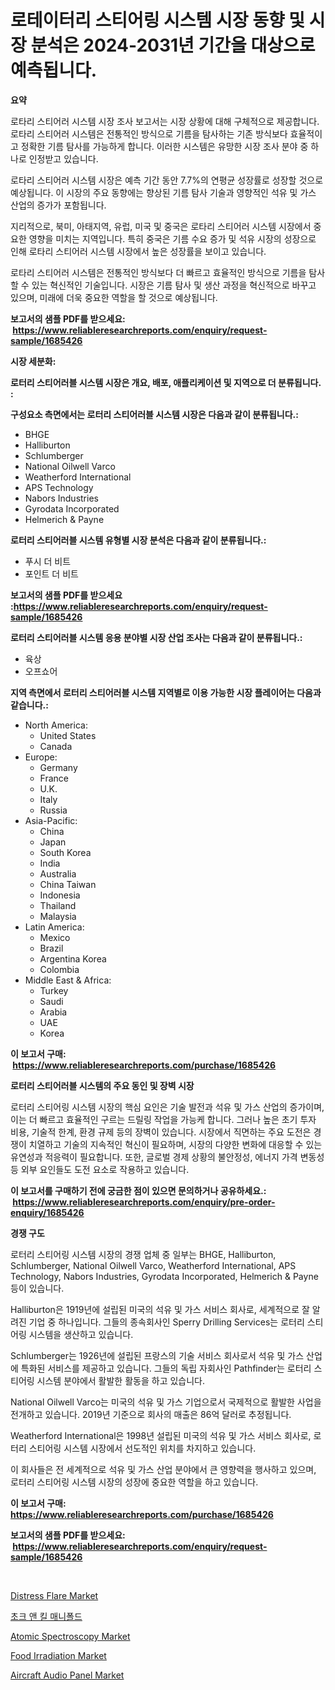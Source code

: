<p><h1>로테이터리 스티어링 시스템 시장 동향 및 시장 분석은 2024-2031년 기간을 대상으로 예측됩니다.</h1></p><p><strong>요약</strong></p>
<p><p>로타리 스티어러 시스템 시장 조사 보고서는 시장 상황에 대해 구체적으로 제공합니다. 로타리 스티어러 시스템은 전통적인 방식으로 기름을 탐사하는 기존 방식보다 효율적이고 정확한 기름 탐사를 가능하게 합니다. 이러한 시스템은 유망한 시장 조사 분야 중 하나로 인정받고 있습니다.</p><p>로타리 스티어러 시스템 시장은 예측 기간 동안 7.7%의 연평균 성장률로 성장할 것으로 예상됩니다. 이 시장의 주요 동향에는 향상된 기름 탐사 기술과 영향적인 석유 및 가스 산업의 증가가 포함됩니다.</p><p>지리적으로, 북미, 아태지역, 유럽, 미국 및 중국은 로타리 스티어러 시스템 시장에서 중요한 영향을 미치는 지역입니다. 특히 중국은 기름 수요 증가 및 석유 시장의 성장으로 인해 로타리 스티어러 시스템 시장에서 높은 성장률을 보이고 있습니다.</p><p>로타리 스티어러 시스템은 전통적인 방식보다 더 빠르고 효율적인 방식으로 기름을 탐사할 수 있는 혁신적인 기술입니다. 시장은 기름 탐사 및 생산 과정을 혁신적으로 바꾸고 있으며, 미래에 더욱 중요한 역할을 할 것으로 예상됩니다.</p></p>
<p><strong>보고서의 샘플 PDF를 받으세요: &nbsp;<a href="https://www.reliableresearchreports.com/enquiry/request-sample/1685426">https://www.reliableresearchreports.com/enquiry/request-sample/1685426</a></strong></p>
<p><strong>시장 세분화:</strong></p>
<p><strong> 로터리 스티어러블 시스템 시장은 개요, 배포, 애플리케이션 및 지역으로 더 분류됩니다. :</strong></p>
<p><strong>구성요소 측면에서는 로터리 스티어러블 시스템 시장은 다음과 같이 분류됩니다.:</strong></p>
<p><ul><li>BHGE</li><li>Halliburton</li><li>Schlumberger</li><li>National Oilwell Varco</li><li>Weatherford International</li><li>APS Technology</li><li>Nabors Industries</li><li>Gyrodata Incorporated</li><li>Helmerich & Payne</li></ul></p>
<p><strong> 로터리 스티어러블 시스템 유형별 시장 분석은 다음과 같이 분류됩니다.:</strong></p>
<p><ul><li>푸시 더 비트</li><li>포인트 더 비트</li></ul></p>
<p><strong>보고서의 샘플 PDF를 받으세요 :<a href="https://www.reliableresearchreports.com/enquiry/request-sample/1685426">https://www.reliableresearchreports.com/enquiry/request-sample/1685426</a></strong></p>
<p><strong> 로터리 스티어러블 시스템 응용 분야별 시장 산업 조사는 다음과 같이 분류됩니다.:</strong></p>
<p><ul><li>육상</li><li>오프쇼어</li></ul></p>
<p><strong>지역 측면에서 로터리 스티어러블 시스템 지역별로 이용 가능한 시장 플레이어는 다음과 같습니다.:</strong></p>
<p><ul>
    <li>
        North America:
        <ul>
            <li>United States</li>
            <li>Canada</li>
        </ul>
    </li>
    <li>
        Europe:
        <ul>
            <li>Germany</li>
            <li>France</li>
            <li>U.K.</li>
            <li>Italy</li>
            <li>Russia</li>
        </ul>
    </li>
    <li>
        Asia-Pacific:
        <ul>
            <li>China</li>
            <li>Japan</li>
            <li>South Korea</li>
            <li>India</li>
            <li>Australia</li>
            <li>China Taiwan</li>
            <li>Indonesia</li>
            <li>Thailand</li>
            <li>Malaysia</li>
        </ul>
    </li>
    <li>
        Latin America:
        <ul>
            <li>Mexico</li>
            <li>Brazil</li>
            <li>Argentina Korea</li>
            <li>Colombia</li>
        </ul>
    </li>
    <li>
        Middle East & Africa:
        <ul>
            <li>Turkey</li>
            <li>Saudi</li>
            <li>Arabia</li>
            <li>UAE</li>
            <li>Korea</li>
        </ul>
    </li>
    </ul></p>
<p><strong>이 보고서 구매: &nbsp;<a href="https://www.reliableresearchreports.com/purchase/1685426">https://www.reliableresearchreports.com/purchase/1685426</a></strong></p>
<p><strong>로터리 스티어러블 시스템의 주요 동인 및 장벽 시장</strong></p>
<p><p>로터리 스티어링 시스템 시장의 핵심 요인은 기술 발전과 석유 및 가스 산업의 증가이며, 이는 더 빠르고 효율적인 구르는 드릴링 작업을 가능케 합니다. 그러나 높은 초기 투자 비용, 기술적 한계, 환경 규제 등의 장벽이 있습니다. 시장에서 직면하는 주요 도전은 경쟁이 치열하고 기술의 지속적인 혁신이 필요하며, 시장의 다양한 변화에 대응할 수 있는 유연성과 적응력이 필요합니다. 또한, 글로벌 경제 상황의 불안정성, 에너지 가격 변동성 등 외부 요인들도 도전 요소로 작용하고 있습니다.</p></p>
<p><strong>이 보고서를 구매하기 전에 궁금한 점이 있으면 문의하거나 공유하세요.: &nbsp;<a href="https://www.reliableresearchreports.com/enquiry/pre-order-enquiry/1685426">https://www.reliableresearchreports.com/enquiry/pre-order-enquiry/1685426</a></strong></p>
<p><strong>경쟁 구도</strong></p>
<p><p>로터리 스티어링 시스템 시장의 경쟁 업체 중 일부는 BHGE, Halliburton, Schlumberger, National Oilwell Varco, Weatherford International, APS Technology, Nabors Industries, Gyrodata Incorporated, Helmerich & Payne 등이 있습니다. </p><p>Halliburton은 1919년에 설립된 미국의 석유 및 가스 서비스 회사로, 세계적으로 잘 알려진 기업 중 하나입니다. 그들의 종속회사인 Sperry Drilling Services는 로터리 스티어링 시스템을 생산하고 있습니다. </p><p>Schlumberger는 1926년에 설립된 프랑스의 기술 서비스 회사로서 석유 및 가스 산업에 특화된 서비스를 제공하고 있습니다. 그들의 독립 자회사인 Pathfinder는 로터리 스티어링 시스템 분야에서 활발한 활동을 하고 있습니다.</p><p>National Oilwell Varco는 미국의 석유 및 가스 기업으로서 국제적으로 활발한 사업을 전개하고 있습니다. 2019년 기준으로 회사의 매출은 86억 달러로 추정됩니다.</p><p>Weatherford International은 1998년 설립된 미국의 석유 및 가스 서비스 회사로, 로터리 스티어링 시스템 시장에서 선도적인 위치를 차지하고 있습니다. </p><p>이 회사들은 전 세계적으로 석유 및 가스 산업 분야에서 큰 영향력을 행사하고 있으며, 로터리 스티어링 시스템 시장의 성장에 중요한 역할을 하고 있습니다.</p></p>
<p><strong>이 보고서 구매: &nbsp; <a href="https://www.reliableresearchreports.com/purchase/1685426">https://www.reliableresearchreports.com/purchase/1685426</a></strong></p>
<p><strong>보고서의 샘플 PDF를 받으세요: &nbsp;<a href="https://www.reliableresearchreports.com/enquiry/request-sample/1685426">https://www.reliableresearchreports.com/enquiry/request-sample/1685426</a></strong><strong></strong></p>
<p>&nbsp;</p>
<p><p><a href="https://meowing-lemming-dd3.notion.site/Distress-Flare-Market-Analysis-Examines-its-Scope-on-Growth-Opportunities-and-Forecasted-Trends-Spa-d08a7f81f7bb4494978ecb6dee0142ac">Distress Flare Market</a></p><p><a href="https://github.com/vsnao330707/Market-Research-Report-List-1/blob/main/55733133288.md">초크 앤 킬 매니폴드</a></p><p><a href="https://view.publitas.com/reportprime-1/atomic-spectroscopy-market-size-focuses-on-market-dynamics-in-depth-analysis-and-future-projections-of-its-market-forecasted-for-period-from-2024-to-2031/">Atomic Spectroscopy Market</a></p><p><a href="https://view.publitas.com/reportprime-1/food-irradiation-market-size-and-examines-its-market-scope-with-a-primary-focus-on-growth-opportunities-and-forecasted-trends-spanning-from-2024-to-2031/">Food Irradiation Market</a></p><p><a href="https://shimmer-gardenia-37a.notion.site/Aircraft-Audio-Panel-Market-Research-Report-Forecasted-for-Period-from-2024-2031-by-Market-Type--7948e6aae3c84098a72ad7b25bdd6e85">Aircraft Audio Panel Market</a></p></p>